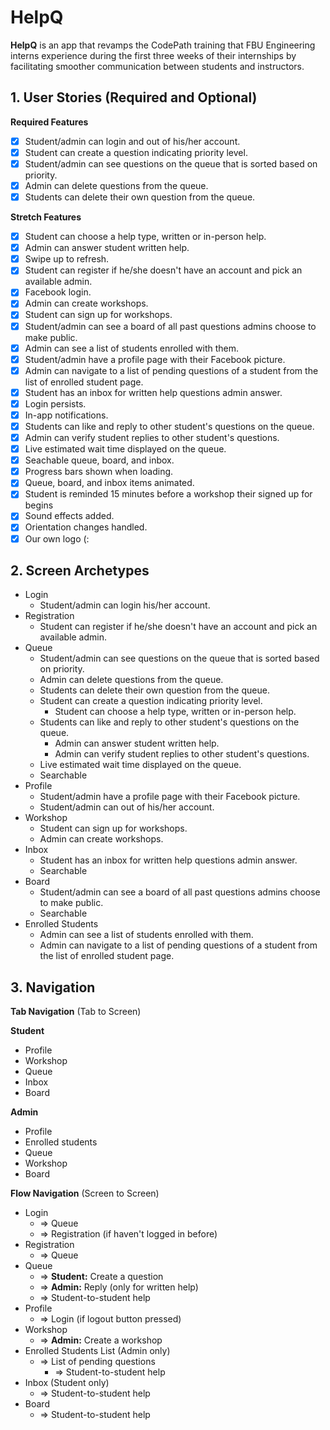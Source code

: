 
# HelpQ

**HelpQ** is an app that revamps the CodePath training that FBU Engineering interns experience during the first three weeks of their internships by facilitating smoother communication between students and instructors.

## 1. User Stories (Required and Optional)

**Required Features**
 
- [x] Student/admin can login and out of his/her account. 
- [x] Student can create a question indicating priority level. 
- [x] Student/admin can see questions on the queue that is sorted based on priority.
- [x] Admin can delete questions from the queue.
- [x] Students can delete their own question from the queue.   

**Stretch Features**

- [x] Student can choose a help type, written or in-person help. 
- [x] Admin can answer student written help.
- [x] Swipe up to refresh. 
- [x] Student can register if he/she doesn't have an account and pick an available admin. 
- [x] Facebook login. 
- [x] Admin can create workshops.
- [x] Student can sign up for workshops.    
- [x] Student/admin can see a board of all past questions admins choose to make public.
- [x] Admin can see a list of students enrolled with them.
- [x] Student/admin have a profile page with their Facebook picture.
- [x] Admin can navigate to a list of pending questions of a student from the list of enrolled student page.
- [x] Student has an inbox for written help questions admin answer.
- [x] Login persists.
- [x] In-app notifications.
- [x] Students can like and reply to other student's questions on the queue.
- [x] Admin can verify student replies to other student's questions.
- [x] Live estimated wait time displayed on the queue.
- [x] Seachable queue, board, and inbox.    
- [x] Progress bars shown when loading. 
- [x] Queue, board, and inbox items animated.
- [x] Student is reminded 15 minutes before a workshop their signed up for begins
- [x] Sound effects added.   
- [x] Orientation changes handled.
- [x] Our own logo (: 

## 2. Screen Archetypes

 * Login
   * Student/admin can login his/her account.
 * Registration
   * Student can register if he/she doesn't have an account and pick an available admin. 
 * Queue
    * Student/admin can see questions on the queue that is sorted based on priority.
    * Admin can delete questions from the queue.
    * Students can delete their own question from the queue.
    * Student can create a question indicating priority level.
      * Student can choose a help type, written or in-person help. 
    * Students can like and reply to other student's questions on the queue.
      * Admin can answer student written help.
      * Admin can verify student replies to other student's questions.
    * Live estimated wait time displayed on the queue.
    * Searchable
 * Profile
    * Student/admin have a profile page with their Facebook picture.
    * Student/admin can out of his/her account. 
 * Workshop
    * Student can sign up for workshops. 
    * Admin can create workshops.
 * Inbox
    * Student has an inbox for written help questions admin answer.
    * Searchable
 * Board
    * Student/admin can see a board of all past questions admins choose to make public.
    * Searchable
 * Enrolled Students
    * Admin can see a list of students enrolled with them.
    * Admin can navigate to a list of pending questions of a student from the list of enrolled student page.

## 3. Navigation

**Tab Navigation** (Tab to Screen)

 **Student**
 * Profile
 * Workshop
 * Queue
 * Inbox
 * Board

**Admin**
 * Profile
 * Enrolled students 
 * Queue
 * Workshop
 * Board

**Flow Navigation** (Screen to Screen)

 * Login
   * => Queue
   * => Registration (if haven't logged in before)
 * Registration
   * => Queue
* Queue
   * => **Student:** Create a question
   * => **Admin:** Reply (only for written help)
   * => Student-to-student help
* Profile
   * => Login (if logout button pressed)
* Workshop
   * => **Admin:** Create a workshop
* Enrolled Students List (Admin only)
   * => List of pending questions
      * => Student-to-student help
* Inbox (Student only)
   * => Student-to-student help
* Board
   * => Student-to-student help
